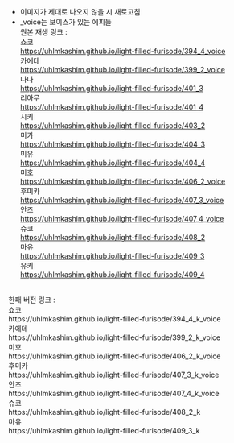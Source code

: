 * 이미지가 제대로 나오지 않을 시 새로고침<br>
* _voice는 보이스가 있는 에피들<br>
원본 재생 링크 : <br>
쇼코<br>
https://uhlmkashim.github.io/light-filled-furisode/394_4_voice<br>
카에데<br>
https://uhlmkashim.github.io/light-filled-furisode/399_2_voice <br>
나나<br>
https://uhlmkashim.github.io/light-filled-furisode/401_3 <br>
리아무<br>
https://uhlmkashim.github.io/light-filled-furisode/401_4 <br>
시키<br>
https://uhlmkashim.github.io/light-filled-furisode/403_2 <br>
미카<br>
https://uhlmkashim.github.io/light-filled-furisode/404_3 <br>
미유<br>
https://uhlmkashim.github.io/light-filled-furisode/404_4 <br>
미호<br>
https://uhlmkashim.github.io/light-filled-furisode/406_2_voice <br>
후미카<br>
https://uhlmkashim.github.io/light-filled-furisode/407_3_voice <br>
안즈<br>
https://uhlmkashim.github.io/light-filled-furisode/407_4_voice <br>
슈코<br>
https://uhlmkashim.github.io/light-filled-furisode/408_2 <br>
마유<br>
https://uhlmkashim.github.io/light-filled-furisode/409_3 <br>
유키<br>
https://uhlmkashim.github.io/light-filled-furisode/409_4 <br>
<br>
한패 버전 링크 :<br>
쇼코<br>
https://uhlmkashim.github.io/light-filled-furisode/394_4_k_voice <br>
카에데<br>
https://uhlmkashim.github.io/light-filled-furisode/399_2_k_voice <br>
미호<br>
https://uhlmkashim.github.io/light-filled-furisode/406_2_k_voice <br>
후미카<br>
https://uhlmkashim.github.io/light-filled-furisode/407_3_k_voice <br>
안즈<br>
https://uhlmkashim.github.io/light-filled-furisode/407_4_k_voice <br>
슈코<br>
https://uhlmkashim.github.io/light-filled-furisode/408_2_k <br>
마유<br>
https://uhlmkashim.github.io/light-filled-furisode/409_3_k <br>
